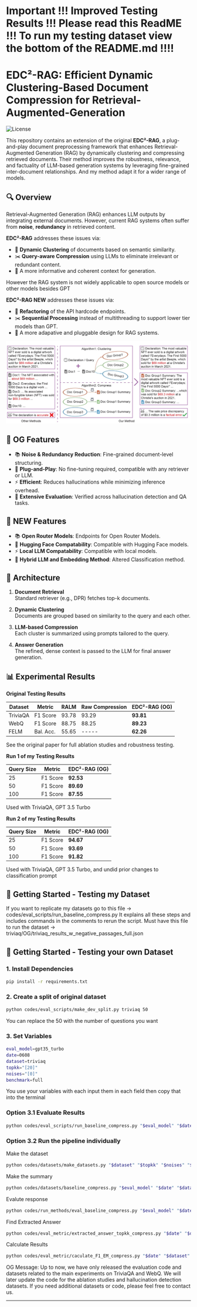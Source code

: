 # Important !!! Improved Testing Results !!! Please read this ReadME !!! To run my testing dataset view the bottom of the README.md !!!! #

# EDC²-RAG: Efficient Dynamic Clustering-Based Document Compression for Retrieval-Augmented-Generation

![License](https://img.shields.io/badge/license-MIT-blue.svg)

This repository contains an extension of the original **EDC²-RAG**, a plug-and-play document preprocessing framework that enhances Retrieval-Augmented Generation (RAG) by dynamically clustering and compressing retrieved documents. Their method improves the robustness, relevance, and factuality of LLM-based generation systems by leveraging fine-grained inter-document relationships. And my method adapt it for a wider range of models.

## 🔍 Overview

Retrieval-Augmented Generation (RAG) enhances LLM outputs by integrating external documents. However, current RAG systems often suffer from **noise**, **redundancy** in retrieved content.

**EDC²-RAG** addresses these issues via:
- 🔗 **Dynamic Clustering** of documents based on semantic similarity.
- ✂️ **Query-aware Compression** using LLMs to eliminate irrelevant or redundant content.
- 🧠 A more informative and coherent context for generation.

However the RAG system is not widely applicable to open source models or other models besides GPT

**EDC²-RAG NEW** addresses these issues via:
- 🔗 **Refactoring** of the API hardcode endpoints.
- ✂️ **Sequential Processing** instead of multithreading to support lower tier models than GPT.
- 🧠 A more adapative and pluggable design for RAG systems.

![Overview](pictures/overview.jpg)

## 🚀 OG Features

- 📚 **Noise & Redundancy Reduction**: Fine-grained document-level structuring.
- 🧩 **Plug-and-Play**: No fine-tuning required, compatible with any retriever or LLM.
- ⚡ **Efficient**: Reduces hallucinations while minimizing inference overhead.
- 🧪 **Extensive Evaluation**: Verified across hallucination detection and QA tasks.

## 🚀 NEW Features

- 📚 **Open Router Models**: Endpoints for Open Router Models.
- 🧩 **Hugging Face Compatability**: Compatible with Hugging Face models.
- ⚡ **Local LLM Compatability**: Compatible with local models.
- 🧪 **Hybrid LLM and Embedding Method**: Altered Classification method.

## 🧱 Architecture

1. **Document Retrieval**  
   Standard retriever (e.g., DPR) fetches top-k documents.

2. **Dynamic Clustering**  
   Documents are grouped based on similarity to the query and each other.

3. **LLM-based Compression**  
   Each cluster is summarized using prompts tailored to the query.

4. **Answer Generation**  
   The refined, dense context is passed to the LLM for final answer generation.

## 📊 Experimental Results

**Original Testing Results**

| Dataset        | Metric    | RALM | Raw Compression | EDC²-RAG (OG) |
|----------------|-----------|------|------------------|------------------|
| TriviaQA       | F1 Score  | 93.78 | 93.29           | **93.81**        |
| WebQ           | F1 Score  | 88.75 | 88.25           | **89.23**        |
| FELM           | Bal. Acc. | 55.65 | -----           | **62.26**        |

See the original paper for full ablation studies and robustness testing.

**Run 1 of my Testing Results**

| Query Size     | Metric    | EDC²-RAG (OG) |
|----------------|-----------|---------------|
| 25             | F1 Score  | **92.53**     |
| 50             | F1 Score  | **89.69**     |
| 100            | F1 Score  | **87.55**     |

Used with TriviaQA, GPT 3.5 Turbo

**Run 2 of my Testing Results**

| Query Size     | Metric    | EDC²-RAG (OG) |
|----------------|-----------|---------------|
| 25             | F1 Score  | **94.67**     |
| 50             | F1 Score  | **93.69**     |
| 100            | F1 Score  | **91.82**     |

Used with TriviaQA, GPT 3.5 Turbo, and undid prior changes to classification prompt

## 🧪 Getting Started - Testing my Dataset

If you want to replicate my datasets go to this file -> codes/eval_scripts/run_baseline_compress.py
It explains all these steps and includes commands in the comments to rerun the script.
Must have this file to run the dataset -> triviaq/OG/triviaq_results_w_negative_passages_full.json

## 🧪 Getting Started - Testing your own Dataset

### 1. Install Dependencies

```bash
pip install -r requirements.txt
```

### 2. Create a split of original dataset

```bash
python codes/eval_scripts/make_dev_split.py triviaq 50
```

You can replace the 50 with the number of questions you want

### 3. Set Variables

```bash
eval_model=gpt35_turbo
date=0608
dataset=triviaq
topkk="[20]"
noises="[0]"
benchmark=full

```

You use your variables with each input them in each field then copy that into the terminal


### Option 3.1 Evaluate Results

```bash
python codes/eval_scripts/run_baseline_compress.py "$eval_model" "$date" "$dataset" "$topkk" "$noises" "$benchmark"
```

### Option 3.2 Run the pipeline individually

Make the dataset

```bash
python codes/datasets/make_datasets.py "$dataset" "$topkk" "$noises" "$eval_model"
```

Make the summary 

```bash
python codes/datasets/baseline_compress.py "$eval_model" "$date" "$dataset" "$topkk" "$noises" "$benchmark"
```

Evalute response

```bash
python codes/run_methods/eval_baseline_compress.py "$eval_model" "$date" "$dataset" "$topkk" "$noises" "$benchmark"
```

Find Extracted Answer

```bash
python codes/eval_metric/extracted_answer_topkk_compress.py "$date" "$dataset" "$eval_model" "$topkk" "$noises" "$benchmark"
```

Calculate Results

```bash
python codes/eval_metric/caculate_F1_EM_compress.py "$date" "$dataset" "$eval_model" "$topkk" "$noises" "$benchmark"
```

OG Message: Up to now, we have only released the evaluation code and datasets related to the main experiments on TriviaQA and WebQ. We will later update the code for the ablation studies and hallucination detection datasets. If you need additional datasets or code, please feel free to contact us.

---
